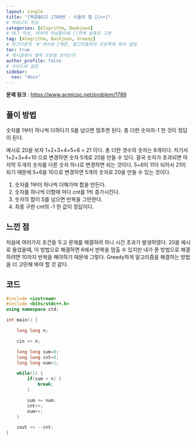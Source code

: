 ```yaml
---
layout: single
title: "[백준BOJ] 1789번 - 수들의 합 [C++]"
# 카테고리 작성
categories: [Alogrithm, Baekjoon]
# 태그 작성, 여려개 작성할시에 []안에 쉼표로 구분
tag: [Alogrithm, Backjoon, Greedy]
# 마크다운의 '#'갯수에 [백준, 알고리즘따라 오른쪽에 목차 설정
toc: true
# 게시글에서 옆에 프로필 보이는지
author_profile: false
# 사이드바 설정
sidebar:
  nav: "docs"
---
```


**문제 링크** : <https://www.acmicpc.net/problem/1789>

## 풀이 방법

숫자를 1부터 하나씩 더하다가 S를 넘으면 멈추면 된다.
총 더한 숫자의-1 한 것이 정답이 된다.

예시로 20을 보자
1+2+3+4+5+6 = 21 이다.
총 더한 갯수의 숫자는 6개이다.
저기서 1+2+3+4+10 으로 변경하면 숫자 5개로 20을 만들 수 있다.
결국 숫자가 초과되면 마지막 두개의 숫자를 다른 숫자 하나로 변경하면 되는 것이다.
5+6이 11이 되어서 21이 되기 때문에 5+6을 10으로 변경하면 5개의 숫자로 20을 만들 수 있는 것이다.

1. 숫자를 1부터 하나씩 더해가며 합을 만든다.
2. 숫자를 하나씩 더할때 마다 cnt를 1씩 증가시킨다.
3. 숫자의 합이 S를 넘으면 반복을 그만한다.
4. 최종 구한 cnt의 -1 한 값이 정답이다.

## 느낀 점

처음에 여러가지 조건을 두고 문제를 해결하려 하니 시간 초과가 발생하였다.
20을 예시로 들었을때, 이 방법으로 해결하면 6에서 반복을 멈출 수 있지만
내가 푼 방법으로 해결하려면 10까지 반복을 해야하기 때문에 그렇다.
Greedy하게 알고리즘을 해결하는 방법을 더 고민해 봐야 할 것 같다.

## 코드

```c++
#include <iostream>
#include <bits/stdc++.h>
using namespace std;

int main() {

	long long n;

	cin >> n;

	long long sum=0;
	long long cnt=0;
	long long num=1;

	while(1) {
		if(sum > n) {
			break;
		}

		sum += num;
		cnt++;
		num++;
	}

	cout << --cnt;
}
```
